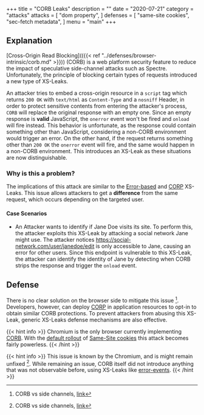 +++
title = "CORB Leaks"
description = ""
date = "2020-07-21"
category = "attacks"
attacks = [
    "dom property",
]
defenses = [
    "same-site cookies",
    "sec-fetch metadata",
]
menu = "main"
+++

## Explanation

[Cross-Origin Read Blocking](({{< ref "../defenses/browser-intrinsic/corb.md" >}})) (CORB) is a web platform security feature to reduce the impact of speculative side-channel attacks such as Spectre. Unfortunately, the principle of blocking certain types of requests introduced a new type of XS-Leaks.

An attacker tries to embed a cross-origin resource in a `script` tag which returns `200 OK` with `text/html` as `Content-Type` and a `nosniff` Header, in order to protect sensitive contents from entering the attacker's process, `CORB` will replace the original response with an empty one. Since an empty response is **valid** JavaScript, the `onerror` event won't be fired and `onload` will fire instead. This behavior is unfortunate, as the response could contain something other than JavaScript, considering a non-CORB environment would trigger an error. On the other hand, if the request returns something other than `200 OK` the `onerror` event will fire, and the same would happen in a non-CORB environment. This introduces an XS-Leak as these situations are now distinguishable.


### Why is this a problem?

The implications of this attack are similar to the [Error-based](https://TODO) and [CORP](https://TODO) XS-Leaks. This issue allows attackers to get a **difference** from the same request, which occurs depending on the targeted user.

#### Case Scenarios

- An Attacker wants to identify if Jane Doe visits its site. To perform this, the attacker exploits this XS-Leak by attacking a social network Jane might use. The attacker notices https://social-network.com/user/janedoe/edit is only accessible to Jane, causing an error for other users. Since this endpoint is vulnerable to this XS-Leak, the attacker can identify the identity of Jane by detecting when CORB strips the response and trigger the `onload` event.

## Defense

There is no clear solution on the browser side to mitigate this issue [^1]. Developers, however, can deploy [CORP](https://TODO) in application resources to opt-in to obtain similar CORB protections. To prevent attackers from abusing this XS-Leak, generic XS-Leaks defense mechanisms are also effective.

{{< hint info >}}
Chromium is the only browser currently implementing [CORB](https://TODO). With the [default rollout](https://www.chromium.org/updates/same-site) of [Same-Site cookies](https://TODO) this attack becomes fairly powerless.
{{< /hint >}}

{{< hint info >}}
This issue is known by the Chromium, and is might remain unfixed [^1]. While remaining an issue, CORB itself did not introduce anything that was not observable before, using XS-Leaks like [error-events](https://TODO).
{{< /hint >}}

[^1]: CORB vs side channels, [link](https://docs.google.com/document/d/1kdqstoT1uH5JafGmRXrtKE4yVfjUVmXitjcvJ4tbBvM/edit?ts=5f2c8004)
